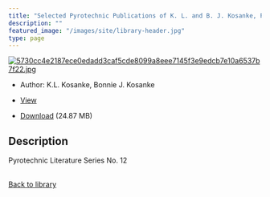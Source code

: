 ```yaml
---
title: "Selected Pyrotechnic Publications of K. L. and B. J. Kosanke, Part 8 (2005 through 2007)"
description: ""
featured_image: "/images/site/library-header.jpg"
type: page
---
```


<a href="https://drive.google.com/file/d/1aK9ydSCs73kSacyYf-qPHST-CQ7JsjFP/view" target="_blank">![5730cc4e2187ece0edadd3caf5cde8099a8eee7145f3e9edcb7e10a6537b7f22.jpg](/images/library/5730cc4e2187ece0edadd3caf5cde8099a8eee7145f3e9edcb7e10a6537b7f22.jpg)</a>
* Author: K.L. Kosanke, Bonnie J. Kosanke
* <a href="https://drive.google.com/file/d/1aK9ydSCs73kSacyYf-qPHST-CQ7JsjFP/view" target="_blank">View</a>

* [Download](https://drive.google.com/uc?export=download&id=1aK9ydSCs73kSacyYf-qPHST-CQ7JsjFP) (24.87 MB)

## Description<div>
<p>Pyrotechnic Literature Series No. 12</p></div>

<br />[Back to library](/library/)
